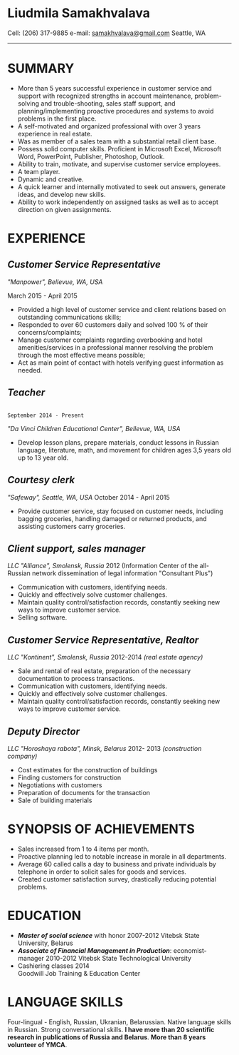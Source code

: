 # **Liudmila Samakhvalava**
Cell: (206) 317-9885           e-mail: samakhvalava@gmail.com
Seattle, WA

-----------------------------

# **SUMMARY**

- More than 5 years successful experience in customer service and support with recognized strengths in account maintenance, problem-solving and trouble-shooting, sales staff support, and planning/implementing proactive procedures and systems to avoid problems in the first place. 
- A self-motivated and organized professional with over 3 years experience in real estate. 
- Was as member of a sales team with a substantial retail client base. 
- Possess solid computer skills. Proficient in Microsoft Excel, Microsoft Word, PowerPoint, Publisher, Photoshop, Outlook.
- Ability to train, motivate, and supervise customer service employees.
- A team player.
- Dynamic and creative.
- A quick learner and internally motivated to seek out answers, generate ideas, and develop new skills.
 - Ability to work independently on assigned tasks as well as to accept direction on given assignments.

# **EXPERIENCE**

## ***Customer Service Representative***

*"Manpower", Bellevue, WA, USA*

March 2015 - April 2015

- Provided a high level of customer service and client relations based on outstanding communications skills;
- Responded to over 60 customers daily and solved 100 % of their concerns/complaints;
- Manage customer complaints regarding overbooking and hotel amenities/services in a professional manner resolving the problem through the most effective means possible;
- Act as main point of contact with hotels verifying guest information as needed.

## ***Teacher***     
                                                                                  September 2014 - Present
*"Da Vinci Children Educational Center", Bellevue, WA, USA*

- Develop lesson plans, prepare materials, conduct lessons in Russian language, literature, math, and movement for children ages 3,5 years old up to 13 year old.

## ***Courtesy clerk***

*"Safeway", Seattle, WA, USA*                                                          October 2014 - April 2015

- Provide customer service, stay focused on customer needs, including bagging groceries, handling damaged or returned products, and assisting customers carry groceries. 

## ***Client support, sales manager***

*LLC "Alliance", Smolensk, Russia* 
                                                        2012
(Information Center of the all-Russian network dissemination of legal information
 "Consultant Plus")

- Communication with customers, identifying needs.
- Quickly and effectively solve customer challenges.
- Maintain quality control/satisfaction records, constantly seeking new ways to improve customer service.
- Selling software.

## ***Customer Service Representative, Realtor***

*LLC "Kontinent", Smolensk, Russia*                                                 2012-2014
*(real estate agency)*

- Sale and rental of real estate, preparation of the necessary documentation to process transactions.
- Communication with customers, identifying needs.
- Quickly and effectively solve customer challenges.
- Maintain quality control/satisfaction records, constantly seeking new ways to improve customer service.

## ***Deputy Director***

*LLC "Horoshaya rabota", Minsk, Belarus*                                            2012- 2013
*(construction company)*

- Cost estimates for the construction of buildings
- Finding customers for construction
- Negotiations with customers
- Preparation of documents for the transaction
- Sale of building materials

# **SYNOPSIS OF ACHIEVEMENTS**

- Sales increased from 1 to 4 items per month.
- Proactive planning led to notable increase in morale in all departments.
- Average 60 called calls a day to business and private individuals by telephone in order to solicit sales for goods and services.
- Created customer satisfaction survey, drastically reducing potential problems.

# **EDUCATION**
- ***Master of social science*** with honor                                                       2007-2012
          Vitebsk State University, Belarus
- ***Associate of Financial Management in Production***:
 economist-manager                                                                                  2010-2012
           Vitebsk State Technological University
- Cashiering classes                                                                                         2014      
Goodwill Job Training & Education Center
                             
# **LANGUAGE SKILLS**

Four-lingual - English, Russian, Ukranian, Belarussian.
Native language skills in Russian.
Strong conversational skills.
**I have more than 20 scientific research in publications of Russia and Belarus**.
**More than 8 years volunteer of YMCA**. 

